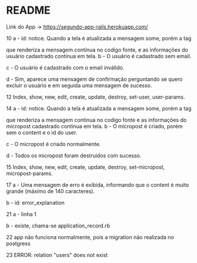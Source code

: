 # README

Link do App -> https://segundo-app-rails.herokuapp.com/

10
a - id: notice. Quando a tela é atualizada a mensagem some, porém a tag

que renderiza a mensagem continua no codigo fonte, e as informações do usuário cadastrado continua em tela.
b - O usuário é cadastrado sem email.

c - O usuário é cadastrado com o email inválido.

d - Sim, aparece uma mensagem de confirmação perguntando se quero excluir o usuário e em seguida uma mensagem de sucesso.

12
Index, show, new, edit, create, update, destroy, set-user, user-params.

14
a - id: notice. Quando a tela é atualizada a mensagem some, porém a tag

que renderiza a mensagem continua no codigo fonte e as informações do micropost cadastrado continua em tela.
b - O micropost é criado, porém sem o content e o id do user.

c - O micropost é criado normalmente.

d - Todos os micropost foram destruidos com sucesso.

15 
Index, show, new, edit, create, update, destroy, set-micropost, micropost-params.

17
a - Uma mensagem de erro é exibida, informando que o content é muito grande (máximo de 140 caracteres).

b - id: error_explanation

21
a - linha 1

b - existe, chama-se application_record.rb

22
app não funciona normalmente, pois a migration não realizada no postgress

23
ERROR:  relation "users" does not exist
